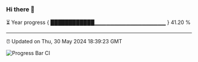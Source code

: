### Hi there 👋

⏳ Year progress { ████████████▁▁▁▁▁▁▁▁▁▁▁▁▁▁▁▁▁▁ } 41.20 %

---

⏰ Updated on Thu, 30 May 2024 18:39:23 GMT

![Progress Bar CI](https://github.com/IshwaranRudhara/GIT-ACTION/workflows/Progress%20Bar%20CI/badge.svg)
